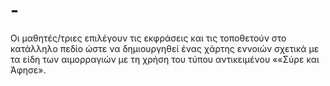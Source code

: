 # -
Οι μαθητές/τριες επιλέγουν τις εκφράσεις και τις τοποθετούν στο κατάλληλο πεδίο ώστε να δημιουργηθεί ένας χάρτης εννοιών σχετικά με τα είδη των αιμορραγιών με τη χρήση του τύπου αντικειμένου ««Σύρε και Άφησε».

